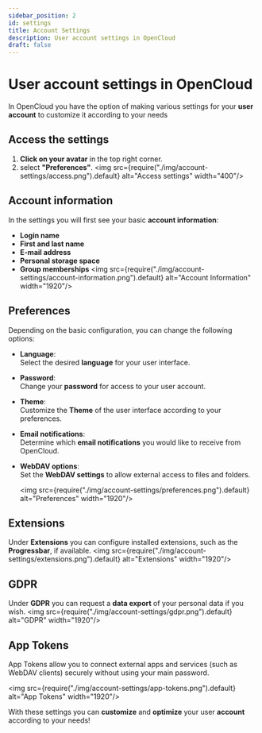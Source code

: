 ```yaml
---
sidebar_position: 2
id: settings
title: Account Settings
description: User account settings in OpenCloud
draft: false
---
```


# User account settings in OpenCloud

In OpenCloud you have the option of making various settings for your **user account** to customize it according to your needs

## Access the settings

1. **Click on your avatar** in the top right corner.
2. select **"Preferences"**.
   <img src={require("./img/account-settings/access.png").default} alt="Access settings" width="400"/>

## Account information

In the settings you will first see your basic **account information**:

- **Login name**
- **First and last name**
- **E-mail address**
- **Personal storage space**
- **Group memberships**
  <img src={require("./img/account-settings/account-information.png").default} alt="Account Information" width="1920"/>

## Preferences

Depending on the basic configuration, you can change the following options:

- **Language**:  
  Select the desired **language** for your user interface.
- **Password**:  
  Change your **password** for access to your user account.
- **Theme**:  
  Customize the **Theme** of the user interface according to your preferences.
- **Email notifications**:  
  Determine which **email notifications** you would like to receive from OpenCloud.
- **WebDAV options**:  
  Set the **WebDAV settings** to allow external access to files and folders.

  <img src={require("./img/account-settings/preferences.png").default} alt="Preferences" width="1920"/>

## Extensions

Under **Extensions** you can configure installed extensions, such as the **Progressbar**, if available.
<img src={require("./img/account-settings/extensions.png").default} alt="Extensions" width="1920"/>

## GDPR

Under **GDPR** you can request a **data export** of your personal data if you wish.
<img src={require("./img/account-settings/gdpr.png").default} alt="GDPR" width="1920"/>

## App Tokens

App Tokens allow you to connect external apps and services (such as WebDAV clients) securely without using your main password.

<img src={require("./img/account-settings/app-tokens.png").default} alt="App Tokens" width="1920"/>

With these settings you can **customize** and **optimize** your user **account** according to your needs!
